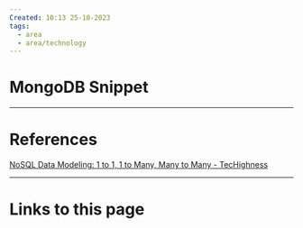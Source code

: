```yaml
---
Created: 10:13 25-10-2023
tags:
  - area
  - area/technology
---
```


# MongoDB Snippet






--- 
# References
[NoSQL Data Modeling: 1 to 1, 1 to Many, Many to Many - TecHighness](https://www.techighness.com/post/no-sql-data-modeling-1-to-1-1-to-many-many-to-many/)


--- 
# Links to this page

